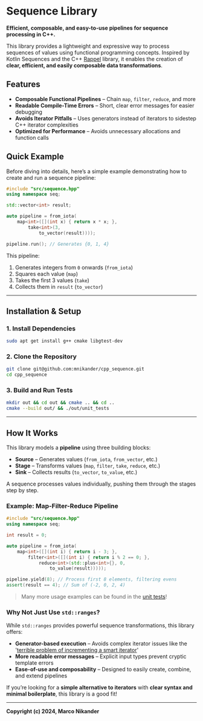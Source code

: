 
# Sequence Library

**Efficient, composable, and easy-to-use pipelines for sequence processing in C++.**

This library provides a lightweight and expressive way to process sequences of values using functional programming concepts. Inspired by Kotlin Sequences and the C++ [Rappel](https://www.youtube.com/watch?v=itnyR9j8y6E) library, it enables the creation of **clear, efficient, and easily composable data transformations**.

## Features

- **Composable Functional Pipelines** – Chain `map`, `filter`, `reduce`, and more
- **Readable Compile-Time Errors** – Short, clear error messages for easier debugging
- **Avoids Iterator Pitfalls** – Uses generators instead of iterators to sidestep C++ iterator complexities
- **Optimized for Performance** – Avoids unnecessary allocations and function calls

## Quick Example

Before diving into details, here’s a simple example demonstrating how to create and run a sequence pipeline:

```cpp
#include "src/sequence.hpp"
using namespace seq;

std::vector<int> result;

auto pipeline = from_iota(
    map<int>([](int x) { return x * x; },
        take<int>(3,
            to_vector(result))));

pipeline.run(); // Generates {0, 1, 4}
```

This pipeline:

1. Generates integers from `0` onwards (`from_iota`)
2. Squares each value (`map`)
3. Takes the first 3 values (`take`)
4. Collects them in `result` (`to_vector`)

---

## Installation & Setup

### **1. Install Dependencies**

```bash
sudo apt get install g++ cmake libgtest-dev
```

### **2. Clone the Repository**

```bash
git clone git@github.com:mnikander/cpp_sequence.git
cd cpp_sequence
```

### **3. Build and Run Tests**

```bash
mkdir out && cd out && cmake .. && cd ..
cmake --build out/ && ./out/unit_tests
```

---

## How It Works

This library models a **pipeline** using three building blocks:

- **Source** – Generates values (`from_iota`, `from_vector`, etc.)
- **Stage** – Transforms values (`map`, `filter`, `take`, `reduce`, etc.)
- **Sink** – Collects results (`to_vector`, `to_value`, etc.)

A sequence processes values individually, pushing them through the stages step by step.

### Example: **Map-Filter-Reduce Pipeline**

```cpp
#include "src/sequence.hpp"
using namespace seq;

int result = 0;

auto pipeline = from_iota(
    map<int>([](int i) { return i - 3; },
        filter<int>([](int i) { return i % 2 == 0; },
            reduce<int>(std::plus<int>{}, 0,
                to_value(result)))));

pipeline.yield(8); // Process first 8 elements, filtering evens
assert(result == 4); // Sum of (-2, 0, 2, 4)
```
> Many more usage examples can be found in the [unit tests](https://github.com/mnikander/cpp_sequence/tree/main/test)!

### **Why Not Just Use `std::ranges`?**

While `std::ranges` provides powerful sequence transformations, this library offers:

- **Generator-based execution** – Avoids complex iterator issues like the '[terrible problem of incrementing a smart iterator](https://www.fluentcpp.com/2019/02/12/the-terrible-problem-of-incrementing-a-smart-iterator/)'
- **More readable error messages** – Explicit input types prevent cryptic template errors
- **Ease-of-use and composability** – Designed to easily create, combine, and extend pipelines

If you’re looking for a **simple alternative to iterators** with **clear syntax and minimal boilerplate**, this library is a good fit!

---

**Copyright (c) 2024, Marco Nikander**
